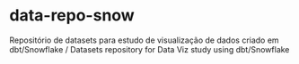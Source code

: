 # data-repo-snow
Repositório de datasets para estudo de visualização de dados criado em dbt/Snowflake / 
Datasets repository for Data Viz study using dbt/Snowflake
